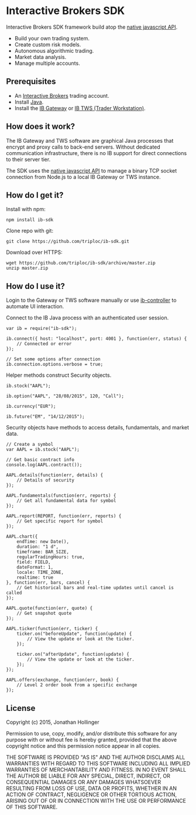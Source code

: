 # Interactive Brokers SDK

Interactive Brokers SDK framework build atop the [native javascript API](https://github.com/pilwon/node-ib).

* Build your own trading system.
* Create custom risk models.
* Autonomous algorithmic trading.
* Market data analysis.
* Manage multiple accounts.

## Prerequisites

* An [Interactive Brokers](https://www.interactivebrokers.com/) trading account.
* Install [Java](https://java.com/en/download/).
* Install the [IB Gateway](http://interactivebrokers.github.io) or [IB TWS (Trader Workstation)](https://www.interactivebrokers.com/en/index.php?f=674&ns=T).

## How does it work?

The IB Gateway and TWS software are graphical Java processes that encrypt and proxy calls to back-end servers.  Without dedicated communication infrastructure, there is no IB support for direct connections to their server tier.

The SDK uses the [native javascript API](https://github.com/pilwon/node-ib) to manage a binary TCP socket connection from Node.js to a local IB Gateway or TWS instance.

## How do I get it?

Install with npm:

    npm install ib-sdk

Clone repo with git:

    git clone https://github.com/triploc/ib-sdk.git

Download over HTTPS:

    wget https://github.com/triploc/ib-sdk/archive/master.zip
    unzip master.zip

## How do I use it?

Login to the Gateway or TWS software manually or use [ib-controller](https://github.com/ib-controller/ib-controller) to automate UI interaction.

Connect to the IB Java process with an authenticated user session.

    var ib = require("ib-sdk");
    
    ib.connect({ host: "localhost", port: 4001 }, function(err, status) {
        // Connected or error
    });
    
    // Set some options after connection
    ib.connection.options.verbose = true;

Helper methods construct Security objects.

    ib.stock("AAPL");
    
    ib.option("AAPL", "28/08/2015", 120, "Call");
    
    ib.currency("EUR");
    
    ib.future("EM", "14/12/2015");

Security objects have methods to access details, fundamentals, and market data.

    // Create a symbol
    var AAPL = ib.stock("AAPL");
    
    // Get basic contract info
    console.log(AAPL.contract());
    
    AAPL.details(function(err, details) {
        // Details of security
    });
    
    AAPL.fundamentals(function(err, reports) {
        // Get all fundamental data for symbol
    });
    
    AAPL.report(REPORT, function(err, reports) {
        // Get specific report for symbol
    });
    
    AAPL.chart({ 
        endTime: new Date(),
        duration: "1 d",
        timeframe: BAR_SIZE,
        regularTradingHours: true,
        field: FIELD,
        dateFormat: 1,
        locale: TIME_ZONE,
        realtime: true
    }, function(err, bars, cancel) {
        // Get historical bars and real-time updates until cancel is called
    });
    
    AAPL.quote(function(err, quote) {
        // Get snapshot quote
    });
    
    AAPL.ticker(function(err, ticker) {
        ticker.on("beforeUpdate", function(update) {
            // View the update or look at the ticker.
        });
        
        ticker.on("afterUpdate", function(update) {
            // View the update or look at the ticker.
        });
    });
    
    AAPL.offers(exchange, function(err, book) {
        // Level 2 order book from a specific exchange
    });

## License

Copyright (c) 2015, Jonathan Hollinger

Permission to use, copy, modify, and/or distribute this software for any purpose with or without fee is hereby granted, provided that the above copyright notice and this permission notice appear in all copies.

THE SOFTWARE IS PROVIDED "AS IS" AND THE AUTHOR DISCLAIMS ALL WARRANTIES WITH REGARD TO THIS SOFTWARE INCLUDING ALL IMPLIED WARRANTIES OF MERCHANTABILITY AND FITNESS. IN NO EVENT SHALL THE AUTHOR BE LIABLE FOR ANY SPECIAL, DIRECT, INDIRECT, OR CONSEQUENTIAL DAMAGES OR ANY DAMAGES WHATSOEVER RESULTING FROM LOSS OF USE, DATA OR PROFITS, WHETHER IN AN ACTION OF CONTRACT, NEGLIGENCE OR OTHER TORTIOUS ACTION, ARISING OUT OF OR IN CONNECTION WITH THE USE OR PERFORMANCE OF THIS SOFTWARE.